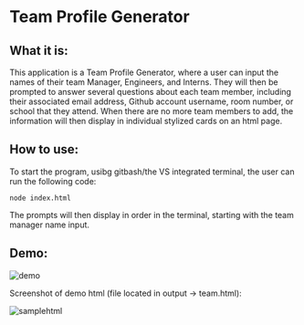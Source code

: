 # Team Profile Generator #

## What it is:

This application is a Team Profile Generator, where a user can input the names of their team Manager, Engineers, and Interns. They will then be prompted to answer several questions about each team member, including their associated email address, Github account username, room number, or school that they attend. When there are no more team members to add, the information will then display in individual stylized cards on an html page.

## How to use:

To start the program, usibg gitbash/the VS integrated terminal, the user can run the following code:

```
node index.html
```

The prompts will then display in order in the terminal, starting with the team manager name input.

## Demo:

![demo](https://user-images.githubusercontent.com/48900910/120568966-fd9ecc80-c3e2-11eb-87a6-5598083ef73d.gif)

Screenshot of demo html (file located in output -> team.html):

![samplehtml](https://user-images.githubusercontent.com/48900910/120568703-5e79d500-c3e2-11eb-8aef-ba6133f2cc5b.PNG)
